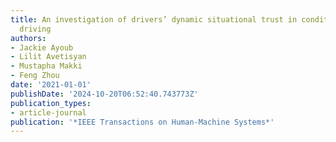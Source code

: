 ```yaml
---
title: An investigation of drivers’ dynamic situational trust in conditionally automated
  driving
authors:
- Jackie Ayoub
- Lilit Avetisyan
- Mustapha Makki
- Feng Zhou
date: '2021-01-01'
publishDate: '2024-10-20T06:52:40.743773Z'
publication_types:
- article-journal
publication: '*IEEE Transactions on Human-Machine Systems*'
---
```

